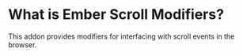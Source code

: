# What is Ember Scroll Modifiers?

This addon provides modifiers for interfacing with scroll events in the browser.
